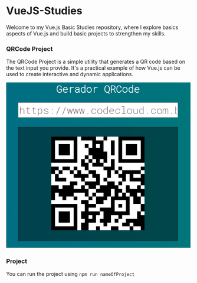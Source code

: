 # VueJS-Studies

Welcome to my Vue.js Basic Studies repository, where I explore basics aspects of Vue.js and build basic projects to strengthen my skills.

### QRCode Project
The QRCode Project is a simple utility that generates a QR code based on the text input you provide. It's a practical example of how Vue.js can be used to create interactive and dynamic applications.

<img src= "img/qrcode.png" width="500">

### Project

You can run the project using  `npm run nameOfProject`
